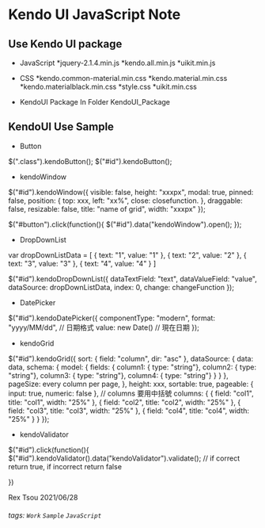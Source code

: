 # Kendo UI JavaScript Note

Use Kendo UI package
---
- JavaScript
*jquery-2.1.4.min.js
*kendo.all.min.js
*uikit.min.js

- CSS
*kendo.common-material.min.css
*kendo.material.min.css
*kendo.materialblack.min.css
*style.css
*uikit.min.css

* KendoUI Package In Folder KendoUI_Package

KendoUI Use Sample
--- 

- Button

$(".class").kendoButton();
$("#id").kendoButton();

- kendoWindow

$("#id").kendoWindow({
    visible: false,
    height: "xxxpx",
    modal: true,
    pinned: false,
    position: {
        top: xxx,
        left: "xx%",
        close: closefunction.
    },
    draggable: false,
    resizable: false,
    title: "name of grid",
    width: "xxxpx"
});

$("#button").click(function(){
    $("#id").data("kendoWindow").open();
});

- DropDownList

var dropDownListData = [
    { text: "1", value: "1" },
    { text: "2", value: "2" },
    { text: "3", value: "3" },
    { text: "4", value: "4" }
]

$("#id").kendoDropDownList({
    dataTextField: "text",
    dataValueField: "value",
    dataSource: dropDownListData,
    index: 0,
    change: changeFunction
});

- DatePicker

$("#id").kendoDatePicker({
    componentType: "modern",
    format: "yyyy/MM/dd",     // 日期格式
    value: new Date()         // 現在日期
});

- kendoGrid

$("#id").kendoGrid({
    sort: { field: "column", dir: "asc" },
    dataSource: {
        data: data,
        schema: {
            model: {
                fields: {
                    column1: { type: "string"},
                    column2: { type: "string"},
                    column3: { type: "string"},
                    column4: { type: "string"}
                }
            }
        },
        pageSize: every column per page,
    },
    height: xxx,
    sortable: true,
    pageable: {
        input: true,
        numeric: false
    },
    // columns 要用中括號
    columns: {
        { field: "col1", title: "col1", width: "25%" },
        { field: "col2", title: "col2", width: "25%" },
        { field: "col3", title: "col3", width: "25%" },
        { field: "col4", title: "col4", width: "25%" }
    }
});

- kendoValidator

$("#id").click(function(){
    $("#id").kendoValidator().data("kendoValidator").validate();
    // if correct return true, if incorrect return false
    
})




Rex Tsou 2021/06/28

###### tags: `Work` `Sample` `JavaScript`
